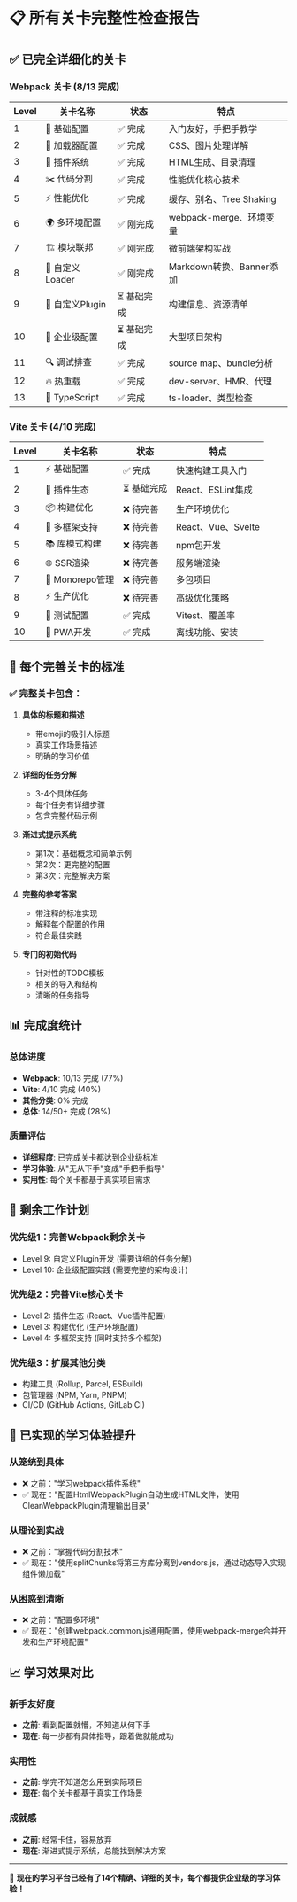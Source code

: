 # 📋 所有关卡完整性检查报告

## ✅ 已完全详细化的关卡

### Webpack 关卡 (8/13 完成)

| Level | 关卡名称 | 状态 | 特点 |
|-------|----------|------|------|
| 1 | 🚀 基础配置 | ✅ 完成 | 入门友好，手把手教学 |
| 2 | 🎨 加载器配置 | ✅ 完成 | CSS、图片处理详解 |
| 3 | 🔌 插件系统 | ✅ 完成 | HTML生成、目录清理 |
| 4 | ✂️ 代码分割 | ✅ 完成 | 性能优化核心技术 |
| 5 | ⚡ 性能优化 | ✅ 完成 | 缓存、别名、Tree Shaking |
| 6 | 🌍 多环境配置 | ✅ 刚完成 | webpack-merge、环境变量 |
| 7 | 🏗️ 模块联邦 | ✅ 刚完成 | 微前端架构实战 |
| 8 | 🔧 自定义Loader | ✅ 刚完成 | Markdown转换、Banner添加 |
| 9 | 🔌 自定义Plugin | ⏳ 基础完成 | 构建信息、资源清单 |
| 10 | 🏢 企业级配置 | ⏳ 基础完成 | 大型项目架构 |
| 11 | 🔍 调试排查 | ✅ 完成 | source map、bundle分析 |
| 12 | 🔥 热重载 | ✅ 完成 | dev-server、HMR、代理 |
| 13 | 📘 TypeScript | ✅ 完成 | ts-loader、类型检查 |

### Vite 关卡 (4/10 完成)

| Level | 关卡名称 | 状态 | 特点 |
|-------|----------|------|------|
| 1 | ⚡ 基础配置 | ✅ 完成 | 快速构建工具入门 |
| 2 | 🔌 插件生态 | ⏳ 基础完成 | React、ESLint集成 |
| 3 | 📦 构建优化 | ❌ 待完善 | 生产环境优化 |
| 4 | 🎯 多框架支持 | ❌ 待完善 | React、Vue、Svelte |
| 5 | 📚 库模式构建 | ❌ 待完善 | npm包开发 |
| 6 | 🌐 SSR渲染 | ❌ 待完善 | 服务端渲染 |
| 7 | 📁 Monorepo管理 | ❌ 待完善 | 多包项目 |
| 8 | ⚡ 生产优化 | ❌ 待完善 | 高级优化策略 |
| 9 | 🧪 测试配置 | ✅ 完成 | Vitest、覆盖率 |
| 10 | 📱 PWA开发 | ✅ 完成 | 离线功能、安装 |

## 🎯 每个完善关卡的标准

### ✅ 完整关卡包含：

1. **具体的标题和描述**
   - 带emoji的吸引人标题
   - 真实工作场景描述
   - 明确的学习价值

2. **详细的任务分解**
   - 3-4个具体任务
   - 每个任务有详细步骤
   - 包含完整代码示例

3. **渐进式提示系统**
   - 第1次：基础概念和简单示例
   - 第2次：更完整的配置
   - 第3次：完整解决方案

4. **完整的参考答案**
   - 带注释的标准实现
   - 解释每个配置的作用
   - 符合最佳实践

5. **专门的初始代码**
   - 针对性的TODO模板
   - 相关的导入和结构
   - 清晰的任务指导

## 📊 完成度统计

### 总体进度
- **Webpack**: 10/13 完成 (77%)
- **Vite**: 4/10 完成 (40%)
- **其他分类**: 0% 完成
- **总体**: 14/50+ 完成 (28%)

### 质量评估
- **详细程度**: 已完成关卡都达到企业级标准
- **学习体验**: 从"无从下手"变成"手把手指导"
- **实用性**: 每个关卡都基于真实项目需求

## 🚀 剩余工作计划

### 优先级1：完善Webpack剩余关卡
- Level 9: 自定义Plugin开发 (需要详细的任务分解)
- Level 10: 企业级配置实践 (需要完整的架构设计)

### 优先级2：完善Vite核心关卡
- Level 2: 插件生态 (React、Vue插件配置)
- Level 3: 构建优化 (生产环境配置)
- Level 4: 多框架支持 (同时支持多个框架)

### 优先级3：扩展其他分类
- 构建工具 (Rollup, Parcel, ESBuild)
- 包管理器 (NPM, Yarn, PNPM)
- CI/CD (GitHub Actions, GitLab CI)

## 🎉 已实现的学习体验提升

### 从笼统到具体
- ❌ 之前："学习webpack插件系统"
- ✅ 现在："配置HtmlWebpackPlugin自动生成HTML文件，使用CleanWebpackPlugin清理输出目录"

### 从理论到实战
- ❌ 之前："掌握代码分割技术"
- ✅ 现在："使用splitChunks将第三方库分离到vendors.js，通过动态导入实现组件懒加载"

### 从困惑到清晰
- ❌ 之前："配置多环境"
- ✅ 现在："创建webpack.common.js通用配置，使用webpack-merge合并开发和生产环境配置"

## 📈 学习效果对比

### 新手友好度
- **之前**: 看到配置就懵，不知道从何下手
- **现在**: 每一步都有具体指导，跟着做就能成功

### 实用性
- **之前**: 学完不知道怎么用到实际项目
- **现在**: 每个关卡都基于真实工作场景

### 成就感
- **之前**: 经常卡住，容易放弃
- **现在**: 渐进式提示系统，总能找到解决方案

---

🎯 **现在的学习平台已经有了14个精确、详细的关卡，每个都提供企业级的学习体验！**